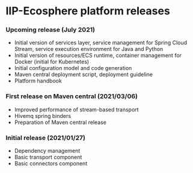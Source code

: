 # IIP-Ecosphere platform releases

### Upcoming release (July 2021)
* Initial version of services layer, service management for Spring Cloud Stream, service execution environment for Java and Python
* Initial version of resources/ECS runtime, container management for Docker (initial for Kubernetes)
* Initial configuration model and code generation
* Maven central deployment script, deployment guideline
* Platform handbook

### First release on Maven central (2021/03/06)
* Improved performance of stream-based transport 
* Hivemq spring binders
* Preparation of Maven central release

### Initial release (2021/01/27)
* Dependency management
* Basic transport component
* Basic connectors component